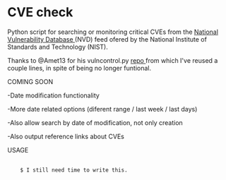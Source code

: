 # CVE check

Python script for searching or monitoring critical CVEs from the <a href=https://nvd.nist.gov/vuln> National Vulnerability Database </a> (NVD) feed ofered by the National Institute of
Standards and Technology (NIST). 

Thanks to @Amet13 for his vulncontrol.py <a href=https://github.com/Amet13/vulncontrol> repo </a> from which I've reused a couple lines, in spite of being no longer funtional.



COMING SOON

<p>-Date modification functionality </p>
<p>-More date related options (diferent range / last week / last days) </p>
<p>-Also allow search by date of modification, not only creation  </p>
<p>-Also output reference links about CVEs </p>



USAGE
<pre>
  <code>
    $ I still need time to write this.
  </code>
</pre>
